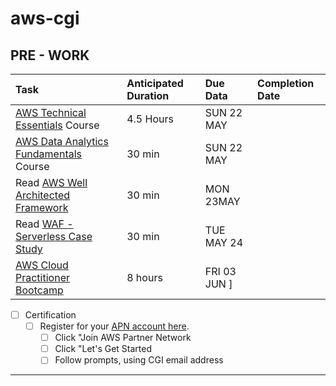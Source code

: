 # aws-cgi

## PRE - WORK

| Task                                                                                                                                                     | Anticipated Duration | Due Data     | Completion Date |
| :------------------------------------------------------------------------------------------------------------------------------------------------------- | :------------------- | :----------- | :-------------- |
| [AWS Technical Essentials](https://explore.skillbuilder.aws/learn/course/external/view/elearning/1851/aws-technical-essentials) Course                   | 4.5 Hours            | SUN 22 MAY   |                 |
| [AWS Data Analytics Fundamentals](https://explore.skillbuilder.aws/learn/course/external/view/elearning/44/data-analytics-fundamentals) Course           | 30 min               | SUN 22 MAY   |                 |
| Read [AWS Well Architected Framework](https://aws.amazon.com/blogs/apn/the-5-pillars-of-the-aws-well-architected-framework/)                             | 30 min               | MON 23MAY    |                 |
| Read [WAF - Serverless Case Study](https://docs.aws.amazon.com/wellarchitected/latest/serverless-applications-lens/welcome.html?did=wp_card&trk=wp_card) | 30 min               | TUE MAY 24   |                 |
| [AWS Cloud Practitioner Bootcamp](https://share.percipio.com/cd/vOscGbTlk)                                                                               | 8 hours              | FRI 03 JUN ] |                 |

- [ ] Certification
  - [ ] Register for your [APN account here](https://partnercentral.awspartner.com/apex/Home?sfdc.tabName=01r0L00000026eW). 
    - [ ] Click "Join AWS Partner Network
    - [ ] Click "Let's Get Started
    - [ ] Follow prompts, using CGI email address

---

